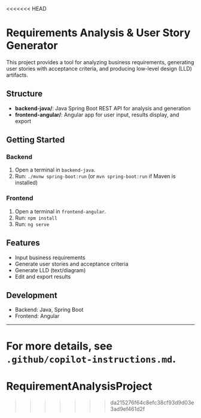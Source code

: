 <<<<<<< HEAD
# Requirements Analysis & User Story Generator

This project provides a tool for analyzing business requirements, generating user stories with acceptance criteria, and producing low-level design (LLD) artifacts.

## Structure
- **backend-java/**: Java Spring Boot REST API for analysis and generation
- **frontend-angular/**: Angular app for user input, results display, and export

## Getting Started

### Backend
1. Open a terminal in `backend-java`.
2. Run: `./mvnw spring-boot:run` (or `mvn spring-boot:run` if Maven is installed)

### Frontend
1. Open a terminal in `frontend-angular`.
2. Run: `npm install`
3. Run: `ng serve`

## Features
- Input business requirements
- Generate user stories and acceptance criteria
- Generate LLD (text/diagram)
- Edit and export results

## Development
- Backend: Java, Spring Boot
- Frontend: Angular

---

For more details, see `.github/copilot-instructions.md`.
=======
# RequirementAnalysisProject
>>>>>>> da215276f64c8efc38cf93d9d03e3ad9ef461d2f
